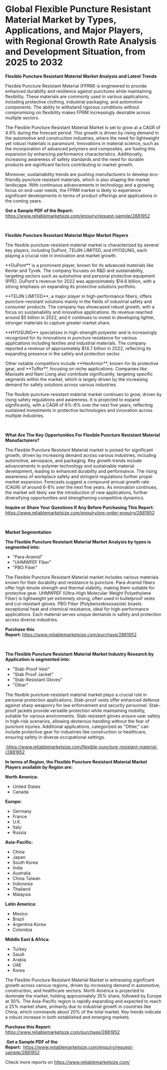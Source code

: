 <p><h1>Global Flexible Puncture Resistant Material Market by Types, Applications, and Major Players, with Regional Growth Rate Analysis and Development Situation, from 2025 to 2032</h1></p><p><strong>Flexible Puncture Resistant Material Market Analysis and Latest Trends</strong></p>
<p><p>Flexible Puncture Resistant Material (FPRM) is engineered to provide enhanced durability and resilience against punctures while maintaining flexibility. These materials are commonly used in various applications, including protective clothing, industrial packaging, and automotive components. The ability to withstand rigorous conditions without compromising on flexibility makes FPRM increasingly desirable across multiple sectors.</p><p>The Flexible Puncture Resistant Material Market is set to grow at a CAGR of 4.9% during the forecast period. This growth is driven by rising demand in the automotive and construction industries, where the need for lightweight yet robust materials is paramount. Innovations in material science, such as the incorporation of advanced polymers and composites, are fueling this expansion by enhancing performance characteristics. Additionally, increasing awareness of safety standards and the need for durable products are significant factors contributing to market growth.</p><p>Moreover, sustainability trends are pushing manufacturers to develop eco-friendly puncture resistant materials, which is also shaping the market landscape. With continuous advancements in technology and a growing focus on end-user needs, the FPRM market is likely to experience significant developments in terms of product offerings and applications in the coming years.</p></p>
<p><strong>Get a Sample PDF of the Report:&nbsp;</strong> <a href="https://www.reliablemarketsize.com/enquiry/request-sample/2881952?utm_campaign=3197&utm_medium=2&utm_source=Github&utm_content=ia&utm_term=12032025&utm_id=flexible-puncture-resistant-material">https://www.reliablemarketsize.com/enquiry/request-sample/2881952</a></p>
<p>&nbsp;</p>
<p><strong>Flexible Puncture Resistant Material Major Market Players</strong></p>
<p><p>The flexible puncture-resistant material market is characterized by several key players, including DuPont, TEIJIN LIMITED, and HYOSUNG, each playing a crucial role in innovation and market growth. </p><p>**DuPont** is a prominent player, known for its advanced materials like Kevlar and Tyvek. The company focuses on R&D and sustainability, targeting sectors such as automotive and personal protective equipment (PPE). DuPont's revenue for 2022 was approximately $14.6 billion, with a strong emphasis on expanding its protective solutions portfolio.</p><p>**TEIJIN LIMITED**, a major player in high-performance fibers, offers puncture-resistant solutions mainly in the fields of industrial safety and consumer products. The company has showcased robust growth, with a focus on sustainability and innovative applications. Its revenue reached around $5 billion in 2022, and it continues to invest in developing lighter, stronger materials to capture greater market share.</p><p>**HYOSUNG** specializes in high-strength polyester and is increasingly recognized for its innovations in puncture resistance for various applications including textiles and industrial materials. The company reported a revenue of approximately $14.7 billion in 2022, reflecting its expanding presence in the safety and protection sector.</p><p>Other notable competitors include **HexArmor**, known for its protective gear, and **Tuffor**, focusing on niche applications. Companies like Maxisafe and Nam Liong also contribute significantly, targeting specific segments within the market, which is largely driven by the increasing demand for safety solutions across various industries.</p><p>The flexible puncture-resistant material market continues to grow, driven by rising safety regulations and awareness. It is projected to expand significantly, with a CAGR of 6%-8% over the next five years, reflecting sustained investments in protective technologies and innovation across multiple industries.</p></p>
<p>&nbsp;</p>
<p><strong>What Are The Key Opportunities For Flexible Puncture Resistant Material Manufacturers?</strong></p>
<p><p>The Flexible Puncture Resistant Material market is poised for significant growth, driven by increasing demand across various industries, including automotive, aerospace, and packaging. Key growth trends include advancements in polymer technology and sustainable material development, leading to enhanced durability and performance. The rising awareness of workplace safety and stringent regulations further propel market expansion. Forecasts suggest a compound annual growth rate (CAGR) of around 6-8% over the next five years. As innovation continues, the market will likely see the introduction of new applications, further diversifying opportunities and strengthening competitive dynamics.</p></p>
<p><strong>Inquire or Share Your Questions If Any Before Purchasing This Report:</strong> <a href="https://www.reliablemarketsize.com/enquiry/pre-order-enquiry/2881952?utm_campaign=3197&utm_medium=2&utm_source=Github&utm_content=ia&utm_term=12032025&utm_id=flexible-puncture-resistant-material">https://www.reliablemarketsize.com/enquiry/pre-order-enquiry/2881952</a></p>
<p>&nbsp;</p>
<p><strong>Market Segmentation</strong></p>
<p><strong>The Flexible Puncture Resistant Material Market Analysis by types is segmented into:</strong></p>
<p><ul><li>"Para-Aramid"</li><li>"UHMWPEF Fiber"</li><li>"PBO Fiber"</li></ul></p>
<p><p>The Flexible Puncture Resistant Material market includes various materials known for their durability and resistance to puncture. Para-Aramid fibers offer high tensile strength and thermal stability, making them suitable for protective gear. UHMWPEF (Ultra-High Molecular Weight Polyethylene Fiber) is lightweight yet extremely strong, often used in bulletproof vests and cut-resistant gloves. PBO Fiber (Polybenzobisoxazole) boasts exceptional heat and chemical resistance, ideal for high-performance applications. Each material serves unique demands in safety and protection across diverse industries.</p></p>
<p><strong>Purchase this Report:&nbsp;</strong><a href="https://www.reliablemarketsize.com/purchase/2881952?utm_campaign=3197&utm_medium=2&utm_source=Github&utm_content=ia&utm_term=12032025&utm_id=flexible-puncture-resistant-material">https://www.reliablemarketsize.com/purchase/2881952</a></p>
<p>&nbsp;</p>
<p><strong>The Flexible Puncture Resistant Material Market Industry Research by Application is segmented into:</strong></p>
<p><ul><li>"Stab-Proof Vest"</li><li>"Stab Proof Jacket"</li><li>"Stab-Resistant Gloves"</li><li>"Other"</li></ul></p>
<p><p>The flexible puncture-resistant material market plays a crucial role in personal protection applications. Stab-proof vests offer enhanced defense against sharp weaponry for law enforcement and security personnel. Stab-proof jackets provide versatile protection while maintaining mobility, suitable for various environments. Stab-resistant gloves ensure user safety in high-risk scenarios, allowing dexterous handling without the fear of puncture injuries. Additional applications, categorized as "Other," can include protective gear for industries like construction or healthcare, ensuring safety in diverse occupational settings.</p></p>
<p><a href="https://www.reliablemarketsize.com/flexible-puncture-resistant-material-r2881952?utm_campaign=3197&utm_medium=2&utm_source=Github&utm_content=ia&utm_term=12032025&utm_id=flexible-puncture-resistant-material">&nbsp;https://www.reliablemarketsize.com/flexible-puncture-resistant-material-r2881952</a></p>
<p><strong>In terms of Region, the Flexible Puncture Resistant Material Market Players available by Region are:</strong></p>
<p>
    <p> <strong> North America: </strong>
        <ul>
            <li>United States</li>
            <li>Canada</li>
        </ul>
        </p> 
    <p> <strong> Europe: </strong>
        <ul>
            <li>Germany</li>
            <li>France</li>
            <li>U.K.</li>
            <li>Italy</li>
            <li>Russia</li>
        </ul>
        </p> 
    <p> <strong> Asia-Pacific: </strong>
        <ul>
            <li>China</li>
            <li>Japan</li>
            <li>South Korea</li>
            <li>India</li>
            <li>Australia</li>
            <li>China Taiwan</li>
            <li>Indonesia</li>
            <li>Thailand</li>
            <li>Malaysia</li>
        </ul>
        </p> 
    <p> <strong> Latin America: </strong>
        <ul>
            <li>Mexico</li>
            <li>Brazil</li>
            <li>Argentina Korea</li>
            <li>Colombia</li>
        </ul>
        </p> 
    <p> <strong> Middle East & Africa: </strong>
        <ul>
            <li>Turkey</li>
            <li>Saudi</li>
            <li>Arabia</li>
            <li>UAE</li>
            <li>Korea</li>
        </ul>
    </p>
    </p>
<p><p>The Flexible Puncture Resistant Material Market is witnessing significant growth across various regions, driven by increasing demand in automotive, construction, and healthcare sectors. North America is projected to dominate the market, holding approximately 35% share, followed by Europe at 30%. The Asia-Pacific region is rapidly expanding and expected to reach a 25% market share, primarily due to industrial growth in countries like China, which commands about 20% of the total market. Key trends indicate a robust increase in both established and emerging markets.</p></p>
<p><strong>Purchase this Report: </strong><a href="https://www.reliablemarketsize.com/purchase/2881952?utm_campaign=3197&utm_medium=2&utm_source=Github&utm_content=ia&utm_term=12032025&utm_id=flexible-puncture-resistant-material">https://www.reliablemarketsize.com/purchase/2881952</a></p>
<p>&nbsp;<strong>Get a Sample PDF of the Report:&nbsp;&nbsp;</strong><a href="https://www.reliablemarketsize.com/enquiry/request-sample/2881952?utm_campaign=3197&utm_medium=2&utm_source=Github&utm_content=ia&utm_term=12032025&utm_id=flexible-puncture-resistant-material">https://www.reliablemarketsize.com/enquiry/request-sample/2881952</a></p>
<p><strong></strong></p>
<p>Check more reports on <a href="https://www.reliablemarketsize.com/?utm_campaign=3197&utm_medium=2&utm_source=Github&utm_content=ia&utm_term=12032025&utm_id=flexible-puncture-resistant-material">https://www.reliablemarketsize.com/</a></p>